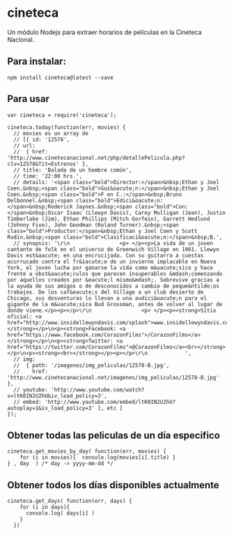 cineteca
========

Un módulo Nodejs para extraer horarios de películas en la Cineteca Nacional.

## Para instalar:

    npm install cineteca@latest --save
    
    
## Para usar

    var cineteca = require('cineteca');
    
    cineteca.today(function(err, movies) {
      // movies es un array de 
      // [{ id: '12578',
      // url:
      //  { href: 'http://www.cinetecanacional.net/php/detallePelicula.php?clv=12578&Tit=Estrenos' },
      // title: 'Balada de un hombre común',
      // time: '22:00 hrs.',
      // details: '<span class="bold">Director:</span>&nbsp;Ethan y Joel Coen.&nbsp;<span class="bold">Gui&oacute;n:</span>&nbsp;Ethan y Joel Coen.&nbsp;<span class="bold">F en C.:</span>&nbsp;Bruno Delbonnel.&nbsp;<span class="bold">Edici&oacute;n:</span>&nbsp;Roderick Jaynes.&nbsp;<span class="bold">Con:</span>&nbsp;Oscar Isaac (Llewyn Davis), Carey Mulligan (Jean), Justin Timberlake (Jim), Ethan Phillips (Mitch Gorfein), Garrett Hedlund (Johnny Five), John Goodman (Roland Turner).&nbsp;<span class="bold">Productor:</span>&nbsp;Ethan y Joel Coen y Scott Rudin.&nbsp;<span class="bold">Clasificaci&oacute;n:</span>&nbsp;B.',
      // synopsis: '\r\n                <p> </p><p>La vida de un joven cantante de folk en el universo de Greenwich Village en 1961. Llewyn Davis est&aacute; en una encrucijada. Con su guitarra a cuestas acurrucado contra el fr&iacute;o de un invierno implacable en Nueva York, el joven lucha por ganarse la vida como m&uacute;sico y hace frente a obst&aacute;culos que parecen insuperables &mdash;comenzando por aquellos creados por &eacute;l mismo&mdash;. Sobrevive gracias a la ayuda de sus amigos o de desconocidos a cambio de peque&ntilde;os trabajos. De los caf&eacute;s del Village a un club desierto de Chicago, sus desventuras lo llevan a una audici&oacute;n para el gigante de la m&uacute;sica Bud Grossman, antes de volver al lugar de donde viene.</p><p></p>\r\n                <p> </p><p><strong>Sitio oficial: <a href="http://www.insidellewyndavis.com/splash">www.insidellewyndavis.com</a></strong></p>\n<p><strong>Facebook: <a href="https://www.facebook.com/CorazonFilms">/CorazonFilms</a></strong></p>\n<p><strong>Twitter: <a href="https://twitter.com/CorazonFilms">@CorazonFilms</a><br></strong></p>\n<p><strong><br></strong></p><p></p>\r\n            ',
      // img:
      //  { path: '/imagenes/img_peliculas/12578-B.jpg',
      //    href: 'http://www.cinetecanacional.net/imagenes/img_peliculas/12578-B.jpg' },
      // youtube: 'http://www.youtube.com/watch?v=ltK0IN2U2hU&iv_load_policy=3',
      // embed: 'http://www.youtube.com/embed/ltK0IN2U2hU?autoplay=1&iv_load_policy=3' }, etc ]
    });

  ## Obtener todas las peliculas de un día especifico
    cineteca.get_movies_by_day( function(err, movies) {
        for (i in movies){  console.log(movies[i].title) }
    } , day  ) /* day -> yyyy-mm-dd */

  ## Obtener todos los días disponibles actualmente
    cineteca.get_days( function(err, days) {
        for (i in days){
          console.log( days[i] )
        }
      })

